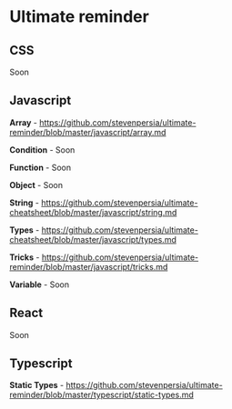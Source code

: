# Ultimate reminder

## CSS

Soon

## Javascript
**Array** - https://github.com/stevenpersia/ultimate-reminder/blob/master/javascript/array.md

**Condition** - Soon

**Function** - Soon

**Object** - Soon

**String** - https://github.com/stevenpersia/ultimate-cheatsheet/blob/master/javascript/string.md

**Types** - https://github.com/stevenpersia/ultimate-cheatsheet/blob/master/javascript/types.md

**Tricks** - https://github.com/stevenpersia/ultimate-reminder/blob/master/javascript/tricks.md

**Variable** - Soon

## React

Soon

## Typescript

**Static Types** - https://github.com/stevenpersia/ultimate-reminder/blob/master/typescript/static-types.md